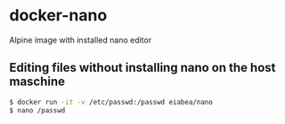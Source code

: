 # docker-nano
Alpine image with installed nano editor

## Editing files without installing nano on the host maschine

```bash
$ docker run -it -v /etc/passwd:/passwd eiabea/nano
$ nano /passwd
```
